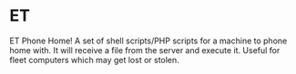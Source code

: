 # ET
ET Phone Home!  A set of shell scripts/PHP scripts for a machine to phone home with.  It will receive a file from the server and execute it.  Useful for fleet computers which may get lost or stolen.
